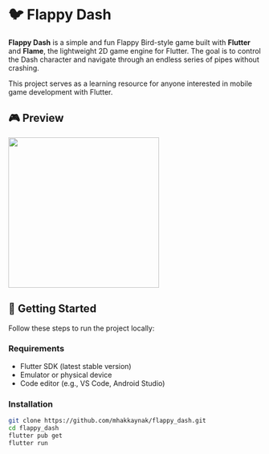 # 🐦 Flappy Dash

**Flappy Dash** is a simple and fun Flappy Bird-style game built with **Flutter** and **Flame**, the lightweight 2D game engine for Flutter. The goal is to control the Dash character and navigate through an endless series of pipes without crashing.

This project serves as a learning resource for anyone interested in mobile game development with Flutter.

## 🎮 Preview

<img src="https://github.com/user-attachments/assets/33e4fc57-dee3-4eb4-997e-2ebae17d155a" width="300" />

## 🚀 Getting Started

Follow these steps to run the project locally:

### Requirements

- Flutter SDK (latest stable version)
- Emulator or physical device
- Code editor (e.g., VS Code, Android Studio)

### Installation

```bash
git clone https://github.com/mhakkaynak/flappy_dash.git
cd flappy_dash
flutter pub get
flutter run
